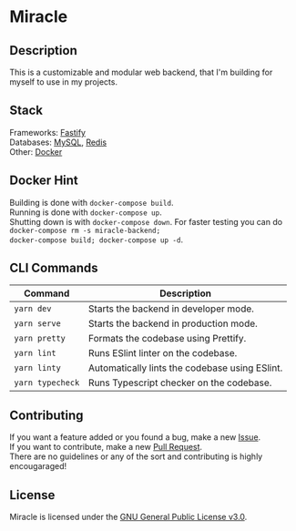 # Miracle

## Description
This is a customizable and modular web backend, that I'm building for myself to use in my projects.

## Stack
Frameworks: <a href="https://www.fastify.io/">Fastify</a>  
Databases: <a href="https://www.mysql.com/">MySQL</a>, <a href="https://redis.io/">Redis</a>  
Other: <a href="https://www.docker.com/">Docker<a>  

## Docker Hint
Building is done with <code>docker-compose build</code>.  
Running is done with <code>docker-compose up</code>.  
Shutting down is with <code>docker-compose down</code>.
For faster testing you can do <code>docker-compose rm -s miracle-backend; docker-compose build; docker-compose up -d</code>.

## CLI Commands
| Command                                 | Description                                    |
| --------------------------------------- | ---------------------------------------------- |
| `yarn dev`                              | Starts the backend in developer mode.          |
| `yarn serve`                            | Starts the backend in production mode.         |
| `yarn pretty`                           | Formats the codebase using Prettify.           |
| `yarn lint`                             | Runs ESlint linter on the codebase.            |
| `yarn linty`                            | Automatically lints the codebase using ESlint. |
| `yarn typecheck`                        | Runs Typescript checker on the codebase.       |
            
## Contributing
If you want a feature added or you found a bug, make a new <a href="https://github.com/LamkasDev/miracle/issues">Issue</a>.  
If you want to contribute, make a new <a href="https://github.com/LamkasDev/miracle/pulls">Pull Request</a>.  
There are no guidelines or any of the sort and contributing is highly encougaraged!

## License
Miracle is licensed under the [GNU General Public License v3.0](https://github.com/LamkasDev/miracle/blob/master/LICENSE).
